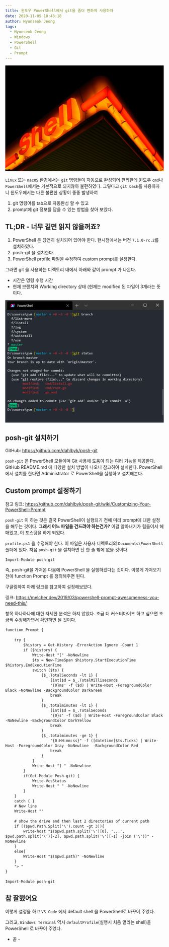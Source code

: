 ```yaml
---
title: 윈도우 PowerShell에서 git을 좀더 편하게 사용하자
date: 2020-11-05 18:43:18
author: Hyunseok Jeong
tags:
  - Hyunseok Jeong
  - Windows
  - PowerShell
  - Git
  - Prompt
---
```


![Photo by Marc Rentschler on Unsplash](./powershell-with-git-support/marc-rentschler-F1rES0sVuIw-unsplash.jpg)

`Linux` 또는 `macOS` 환경에서는 `git` 명령들이 자동으로 완성되어 편리한데 윈도우 `cmd`나 `PowerShell`에서는 기본적으로 되지않아 불편하였다.
그렇다고 `git bash`를 사용하자니 윈도우에서는 다른 불편한 상황이 종종 발생하여

1. git 명령어를 tab으로 자동완성 할 수 있고
2. prompt에 git 정보를 담을 수 있는 방법을 찾아 보았다.

## TL;DR - 너무 길면 읽지 않을꺼죠?

1. PowerShell 은 당연히 설치되어 있어야 한다. 현시점에서는 버전 `7.1.0-rc.2`를 설치하였다.
2. posh-git 을 설치한다.
3. PowerShell profile 파일을 수정하여 custom prompt를 설정한다.

그러면 git 을 사용하는 디렉토리 내에서 아래와 같이 prompt 가 나온다.

- 시간은 명령 수행 시간
- 현재 브랜치와 Working directory 상태 (현재는 modified 된 파일이 3개라는 뜻이다.

![custom prompt of the Windows PowerShell](./powershell-with-git-support/1.png)

## posh-git 설치하기

GitHub: https://github.com/dahlbyk/posh-git

`posh-git` 은 PowerShell 모듈이며 Git 사용에 도움이 되는 여러 기능을 제공한다.
GitHub README.md 에 다양한 설치 방법이 나오니 참고하여 설치한다.
PowerShell에서 설치를 한다면 Administrator 로 PowerShell을 실행하고 설치해본다.

## Custom prompt 설정하기

참고 링크: https://github.com/dahlbyk/posh-git/wiki/Customizing-Your-PowerShell-Prompt

`posh-git` 이 하는 것은 결국 PowerShell이 실행되기 전에 미리 prompt에 대한 설정을 해두는 것이다.
**그래서 어느 파일을 건드려야 하는건가?** 이걸 알아내기가 힘들어서 헤매었고, 이 포스팅을 하게 되었다.

`profile.ps1` 을 수정해야 한다. 이 파일은 사용자 디렉토리의 `Documents\PowerShell` 폴더에 있다.
처음 `posh-git` 을 설치하면 단 한 줄 밖에 없을 것이다.

```
Import-Module posh-git
```

즉, posh-git을 가져온 다음에 PowerShell 을 실행하겠다는 것이다.
이렇게 가져오기 전에 function Prompt 를 정의해주면 된다.

구글링하여 아래 링크를 참고하여 설정해보았다.

링크: https://melcher.dev/2019/03/powershell-prompt-awesomeness-you-need-this/

항목 하나하나에 대한 자세한 분석은 하지 않았다. 조금 더 커스터마이즈 하고 싶으면 조금씩 수정해가면서 확인하면 될 것이다.

```
function Prompt {

    try {
        $history = Get-History -ErrorAction Ignore -Count 1
        if ($history) {
            Write-Host "[" -NoNewline
            $ts = New-TimeSpan $history.StartExecutionTime $history.EndExecutionTime
            switch ($ts) {
                {$_.TotalSeconds -lt 1} {
                    [int]$d = $_.TotalMilliseconds
                    '{0}ms' -f ($d) | Write-Host -ForegroundColor Black -NoNewline -BackgroundColor DarkGreen
                    break
                }
                {$_.totalminutes -lt 1} {
                    [int]$d = $_.TotalSeconds
                    '{0}s' -f ($d) | Write-Host -ForegroundColor Black -NoNewline -BackgroundColor DarkYellow
                    break
                }
                {$_.totalminutes -ge 1} {
                    "{0:HH:mm:ss}" -f ([datetime]$ts.Ticks) | Write-Host -ForegroundColor Gray -NoNewline  -BackgroundColor Red
                    break
                }
            }
            Write-Host "] " -NoNewline
        }
        if(Get-Module Posh-git) {
            Write-VcsStatus
            Write-Host " " -NoNewline
        }
    }
    catch { }
    # New line
    Write-Host ""

    # show the drive and then last 2 directories of current path
    if (($pwd.Path.Split('\').count -gt 3)){
        write-host "$($pwd.path.split('\')[0], '...', $pwd.path.split('\')[-2], $pwd.path.split('\')[-1] -join ('\'))" -NoNewline
    }
    else{
        Write-Host "$($pwd.path)" -NoNewline
    }
    "> "
}

Import-Module posh-git
```

## 참 잘했어요

이렇게 설정을 하고 `VS Code` 에서 default shell 을 PowerShell로 바꾸어 주었다.

그리고, `Windows Terminal` 역시 `defaultProfile`(실행시 처음 열리는 shell)을 PowerShell 로 바꾸어 주었다.

- 끝 -
